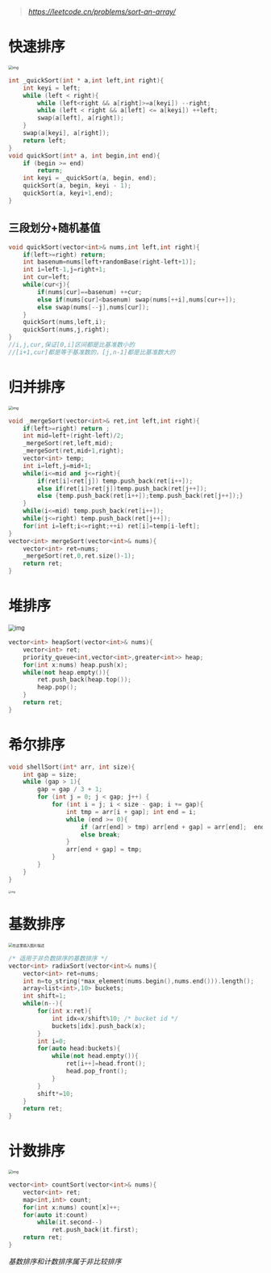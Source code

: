 > *https://leetcode.cn/problems/sort-an-array/*

# 快速排序

<img src="https://chx-typora.oss-cn-hangzhou.aliyuncs.com/typora/0e07ab72ba35a5af475400b9ec192ede.gif" alt="img" style="zoom:50%;" />

```c
int _quickSort(int * a,int left,int right){
	int keyi = left;
	while (left < right){
		while (left<right && a[right]>=a[keyi]) --right;
		while (left < right && a[left] <= a[keyi]) ++left;
		swap(a[left], a[right]);
	}
	swap(a[keyi], a[right]);
	return left;
}
void quickSort(int* a, int begin,int end){
	if (begin >= end)
		return;
	int keyi = _quickSort(a, begin, end);
	quickSort(a, begin, keyi - 1);
	quickSort(a, keyi+1,end);
}
```

## 三段划分+随机基值

```cpp
void quickSort(vector<int>& nums,int left,int right){
    if(left>=right) return;
    int basenum=nums[left+randomBase(right-left+1)];
    int i=left-1,j=right+1;
    int cur=left;
    while(cur<j){
        if(nums[cur]==basenum) ++cur;
        else if(nums[cur]<basenum) swap(nums[++i],nums[cur++]);
        else swap(nums[--j],nums[cur]);
    }
    quickSort(nums,left,i);
    quickSort(nums,j,right);
}
//i,j,cur,保证[0,i]区间都是比基准数小的
//[i+1,cur]都是等于基准数的，[j,n-1]都是比基准数大的
```

# 归并排序

<img src="https://chx-typora.oss-cn-hangzhou.aliyuncs.com/typora/5276ee404ef72fb09b62678ce1278727.gif" alt="img" style="zoom:50%;" />

```cpp
void _mergeSort(vector<int>& ret,int left,int right){
    if(left>=right) return ;
    int mid=left+(right-left)/2;
    _mergeSort(ret,left,mid);
    _mergeSort(ret,mid+1,right);
    vector<int> temp;
    int i=left,j=mid+1;
    while(i<=mid and j<=right){
        if(ret[i]<ret[j]) temp.push_back(ret[i++]);
        else if(ret[i]>ret[j])temp.push_back(ret[j++]);
        else {temp.push_back(ret[i++]);temp.push_back(ret[j++]);}
    }
    while(i<=mid) temp.push_back(ret[i++]);
    while(j<=right) temp.push_back(ret[j++]);
    for(int i=left;i<=right;++i) ret[i]=temp[i-left];
}
vector<int> mergeSort(vector<int>& nums){
    vector<int> ret=nums;
    _mergeSort(ret,0,ret.size()-1);
    return ret;
}
```

# 堆排序

<img src="https://chx-typora.oss-cn-hangzhou.aliyuncs.com/typora/773ae3e876c5928c0460511faca4fe25.gif" alt="img" style="zoom:80%;" />

```cpp
vector<int> heapSort(vector<int>& nums){
    vector<int> ret;
    priority_queue<int,vector<int>,greater<int>> heap;
    for(int x:nums) heap.push(x);
    while(not heap.empty()){
        ret.push_back(heap.top());
        heap.pop();
    }
    return ret;
}
```

# 希尔排序

```cpp
void shellSort(int* arr, int size){
    int gap = size;
    while (gap > 1){
        gap = gap / 3 + 1;
        for (int j = 0; j < gap; j++) {
            for (int i = j; i < size - gap; i += gap){
                int tmp = arr[i + gap]; int end = i;
                while (end >= 0){
                    if (arr[end] > tmp) arr[end + gap] = arr[end];	end -= gap;
                    else break;
                }
                arr[end + gap] = tmp;
            }
        }
    }
}
```

<img src="https://chx-typora.oss-cn-hangzhou.aliyuncs.com/typora/b5c3fe0966a3b7dfa3e7f18cfc469f33.gif" alt="img" style="zoom: 33%;" />

# 基数排序

<img src="https://chx-typora.oss-cn-hangzhou.aliyuncs.com/typora/98999a545313ddcb0767c577961d82c6.gif" alt="在这里插入图片描述" style="zoom: 50%;" />

```cpp
/* 适用于非负数排序的基数排序 */
vector<int> radixSort(vector<int>& nums){
    vector<int> ret=nums;
    int n=to_string(*max_element(nums.begin(),nums.end())).length();
    array<list<int>,10> buckets;
    int shift=1;
    while(n--){
        for(int x:ret){
            int idx=x/shift%10; /* bucket id */
            buckets[idx].push_back(x);
        }
        int i=0;
        for(auto head:buckets){
            while(not head.empty()){
                ret[i++]=head.front();
                head.pop_front();
            }
        }
        shift*=10;
    }
    return ret;
}
```

# 计数排序

<img src="https://chx-typora.oss-cn-hangzhou.aliyuncs.com/typora/d22208ac51e8ede39ea1ba62e9d67cc2.gif" alt="img" style="zoom:50%;" />

```cpp
vector<int> countSort(vector<int>& nums){
    vector<int> ret;
    map<int,int> count;
    for(int x:nums) count[x]++;
    for(auto it:count)
        while(it.second--)
            ret.push_back(it.first);
    return ret;
}
```



*基数排序和计数排序属于非比较排序*